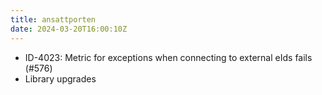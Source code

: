 ```yaml
---
title: ansattporten
date: 2024-03-20T16:00:10Z
---
```

- ID-4023: Metric for exceptions when connecting to external eIds fails (#576)
- Library upgrades

